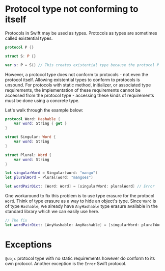 # Protocol type not conforming to itself
Protocols in Swift may be used as types. Protocols as types are sometimes called existential types.


```swift 
protocol P {}

struct S: P {}

var s: P = S() // This creates existential type because the protocol P is used as a type
```

However, a protocol type does not conform to protocols - not even the protocol itself. 
Allowing existential types to conform to protocols is unsound. For protocols with static method, initializer, or associated type requirements, the implementation of these requirements cannot be accessed from the protocol type - accessing these kinds of requirements must be done using a concrete type.

Let's walk through the example below:

```swift
protocol Word: Hashable {
    var word: String { get }
}

struct Singular: Word {
    var word: String
}

struct Plural: Word {
    var word: String
}

let singularWord = Singular(word: "mango")
let pluralWord = Plural(word: "mangoes")

let wordPairDict: [Word: Word] = [singularWord: pluralWord] // Error
```

One workaround to fix this problem is to use type erasure for the protocol `Word`. Think of type erasure as a way to hide an object's type. Since `Word` is of type `Hashable`, we already have `AnyHashable` type erasure available in the standard library which we can easily use here.

```swift 
// The fix
let wordPairDict: [AnyHashable: AnyHashable] = [singularWord: pluralWord]
```

# Exceptions
`@objc` protocol type with no static requirements however do conform to its own protocol. Another exception is the `Error` Swift protocol.


